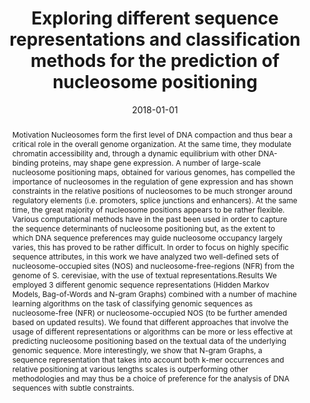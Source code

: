 ---
# Documentation: https://wowchemy.com/docs/managing-content/

title: Exploring different sequence representations and classification methods for
  the prediction of nucleosome positioning
subtitle: ''
summary: ''
authors:
- admin
- Nikiforos Pittaras
- Christoforos Nikolaou
- George Giannakopoulos
tags: []
categories: []
date: '2018-01-01'
lastmod: 2022-07-26T13:47:45+03:00
featured: false
draft: false

# Featured image
# To use, add an image named `featured.jpg/png` to your page's folder.
# Focal points: Smart, Center, TopLeft, Top, TopRight, Left, Right, BottomLeft, Bottom, BottomRight.
image:
  caption: ''
  focal_point: ''
  preview_only: false

# Projects (optional).
#   Associate this post with one or more of your projects.
#   Simply enter your project's folder or file name without extension.
#   E.g. `projects = ["internal-project"]` references `content/project/deep-learning/index.md`.
#   Otherwise, set `projects = []`.
projects: []
publishDate: '2022-07-26T10:52:44.078939Z'
publication_types: ["3"]
abstract: Motivation Nucleosomes form the first level of DNA compaction and thus bear
  a critical role in the overall genome organization. At the same time, they modulate
  chromatin accessibility and, through a dynamic equilibrium with other DNA-binding
  proteins, may shape gene expression. A number of large-scale nucleosome positioning
  maps, obtained for various genomes, has compelled the importance of nucleosomes
  in the regulation of gene expression and has shown constraints in the relative positions
  of nucleosomes to be much stronger around regulatory elements (i.e. promoters, splice
  junctions and enhancers). At the same time, the great majority of nucleosome positions
  appears to be rather flexible. Various computational methods have in the past been
  used in order to capture the sequence determinants of nucleosome positioning but,
  as the extent to which DNA sequence preferences may guide nucleosome occupancy largely
  varies, this has proved to be rather difficult. In order to focus on highly specific
  sequence attributes, in this work we have analyzed two well-defined sets of nucleosome-occupied
  sites (NOS) and nucleosome-free-regions (NFR) from the genome of S. cerevisiae,
  with the use of textual representations.Results We employed 3 different genomic
  sequence representations (Hidden Markov Models, Bag-of-Words and N-gram Graphs)
  combined with a number of machine learning algorithms on the task of classifying
  genomic sequences as nucleosome-free (NFR) or nucleosome-occupied NOS (to be further
  amended based on updated results). We found that different approaches that involve
  the usage of different representations or algorithms can be more or less effective
  at predicting nucleosome positioning based on the textual data of the underlying
  genomic sequence. More interestingly, we show that N-gram Graphs, a sequence representation
  that takes into account both k-mer occurrences and relative positioning at various
  lengths scales is outperforming other methodologies and may thus be a choice of
  preference for the analysis of DNA sequences with subtle constraints.
publication: '*bioRxiv*'
doi: 10.1101/482612
links:
- name: URL
  url: https://www.biorxiv.org/content/early/2018/12/03/482612
url_pdf: ''
url_code: 'https://github.com/kostagiolasn/NucleosomePatternClassifier'
url_dataset: ''
url_poster: ''
url_project: ''
url_slides: ''
url_video: ''
---